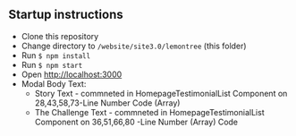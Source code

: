 ## Startup instructions

- Clone this repository
- Change directory to `/website/site3.0/lemontree` (this folder)
- Run `$ npm install`
- Run `$ npm start`
- Open [http://localhost:3000](http://localhost:3000)
- Modal Body Text: 
    * Story Text - commneted in HomepageTestimonialList Component on 28,43,58,73-Line Number Code (Array)
    * The Challenge Text - commneted in HomepageTestimonialList Component on 36,51,66,80 -Line Number (Array) Code            